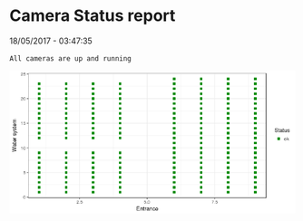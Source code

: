 Camera Status report
================
18/05/2017 - 03:47:35

    All cameras are up and running

![](camreport_files/figure-markdown_github/unnamed-chunk-2-1.png)
